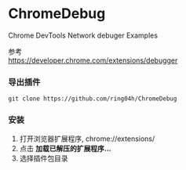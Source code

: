 # ChromeDebug
Chrome DevTools Network debuger Examples

参考   
https://developer.chrome.com/extensions/debugger   

### 导出插件   
```
git clone https://github.com/ring04h/ChromeDebug   
```

### 安装
1. 打开浏览器扩展程序, chrome://extensions/   
2. 点击 **加载已解压的扩展程序...**   
3. 选择插件包目录
